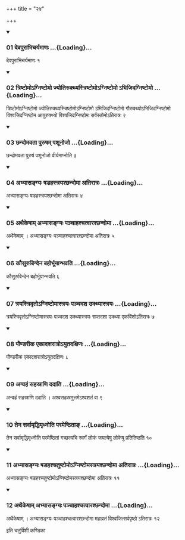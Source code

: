 +++
title = "२४"

+++

<div class="js_include" includetitle="true" newlevelforh1="3" unfilled="" url="/vedAH_yajuH/taittirIyam/sUtram/ApastambaH/shrautam/vishvAsa-prastutiH/22/24/01_devapurAbhicharyamANaH.md">
<details open><summary><h3>01 देवपुराभिचर्यमाणः ...{Loading}...</h3></summary>

देवपुराभिचर्यमाणः १
</details>
</div>


<div class="js_include" includetitle="true" newlevelforh1="3" unfilled="" url="/vedAH_yajuH/taittirIyam/sUtram/ApastambaH/shrautam/vishvAsa-prastutiH/22/24/02_triShTomo-gniShTomo_jyotirukthyastriShTomo-gniShTomo.abhijidagniShTomo.md">
<details open><summary><h3>02 त्रिष्टोमोऽग्निष्टोमो ज्योतिरुक्थ्यस्त्रिष्टोमोऽग्निष्टोमो ऽभिजिदग्निष्टोमो ...{Loading}...</h3></summary>

त्रिष्टोमोऽग्निष्टोमो ज्योतिरुक्थ्यस्त्रिष्टोमोऽग्निष्टोमो ऽभिजिदग्निष्टोमो गौरुक्थ्योऽभिजिदग्निष्टोमो विश्वजिदग्निष्टोम आयुरुक्थ्यो विश्वजिदग्निष्टोमः सर्वस्तोमोऽतिरात्रः २
</details>
</div>


<div class="js_include" includetitle="true" newlevelforh1="3" unfilled="" url="/vedAH_yajuH/taittirIyam/sUtram/ApastambaH/shrautam/vishvAsa-prastutiH/22/24/03_ChandomavatA_puruSham_pashUnojo.md">
<details open><summary><h3>03 छन्दोमवता पुरुषम् पशूनोजो ...{Loading}...</h3></summary>

छन्दोमवता पुरुषं पशूनोजो वीर्यमाप्नोति ३
</details>
</div>


<div class="js_include" includetitle="true" newlevelforh1="3" unfilled="" url="/vedAH_yajuH/taittirIyam/sUtram/ApastambaH/shrautam/vishvAsa-prastutiH/22/24/04_abhyAsangyaH_ShaDahastrayashChandomA_atirAtraH.md">
<details open><summary><h3>04 अभ्यासङ्ग्यः षडहस्त्रयश्छन्दोमा अतिरात्रः ...{Loading}...</h3></summary>

अभ्यासङ्ग्यः षडहस्त्रयश्छन्दोमा अतिरात्रः ४
</details>
</div>


<div class="js_include" includetitle="true" newlevelforh1="3" unfilled="" url="/vedAH_yajuH/taittirIyam/sUtram/ApastambaH/shrautam/vishvAsa-prastutiH/22/24/05_athaikeShAm_abhyAsangyaH_panchAhashchatvArashChandomA.md">
<details open><summary><h3>05 अथैकेषाम् अभ्यासङ्ग्यः पञ्चाहश्चत्वारश्छन्दोमा ...{Loading}...</h3></summary>

अथैकेषाम् । अभ्यासङ्ग्यः पञ्चाहश्चत्वारश्छन्दोमा अतिरात्रः ५
</details>
</div>


<div class="js_include" includetitle="true" newlevelforh1="3" unfilled="" url="/vedAH_yajuH/taittirIyam/sUtram/ApastambaH/shrautam/vishvAsa-prastutiH/22/24/06_kausurubindena_bahorbhUyAnbhavati.md">
<details open><summary><h3>06 कौसुरुबिन्देन बहोर्भूयान्भवति ...{Loading}...</h3></summary>

कौसुरुबिन्देन बहोर्भूयान्भवति ६
</details>
</div>


<div class="js_include" includetitle="true" newlevelforh1="3" unfilled="" url="/vedAH_yajuH/taittirIyam/sUtram/ApastambaH/shrautam/vishvAsa-prastutiH/22/24/07_trayastrivRto-gniShTomAstrayaH_panchadasha_ukthyAstrayaH.md">
<details open><summary><h3>07 त्रयस्त्रिवृतोऽग्निष्टोमास्त्रयः पञ्चदश उक्थ्यास्त्रयः ...{Loading}...</h3></summary>

त्रयस्त्रिवृतोऽग्निष्टोमास्त्रयः पञ्चदश उक्थ्यास्त्रयः सप्तदशा उक्थ्या एकविंशोऽतिरात्रः ७
</details>
</div>


<div class="js_include" includetitle="true" newlevelforh1="3" unfilled="" url="/vedAH_yajuH/taittirIyam/sUtram/ApastambaH/shrautam/vishvAsa-prastutiH/22/24/08_pauNDarIka_ekAdasharAtro-yutadaxiNaH.md">
<details open><summary><h3>08 पौण्डरीक एकादशरात्रोऽयुतदक्षिणः ...{Loading}...</h3></summary>

पौण्डरीक एकादशरात्रोऽयुतदक्षिणः ८
</details>
</div>


<div class="js_include" includetitle="true" newlevelforh1="3" unfilled="" url="/vedAH_yajuH/taittirIyam/sUtram/ApastambaH/shrautam/vishvAsa-prastutiH/22/24/09_anvahaM_sahasrANi_dadAti.md">
<details open><summary><h3>09 अन्वहं सहस्राणि ददाति ...{Loading}...</h3></summary>

अन्वहं सहस्राणि ददाति । अश्वसहस्रमुत्तमेऽश्वशतं वा ९
</details>
</div>


<div class="js_include" includetitle="true" newlevelforh1="3" unfilled="" url="/vedAH_yajuH/taittirIyam/sUtram/ApastambaH/shrautam/vishvAsa-prastutiH/22/24/10_tena_sarvAmRddhimRdhnoti_parameShThitA~N.md">
<details open><summary><h3>10 तेन सर्वामृद्धिमृध्नोति परमेष्ठिताङ् ...{Loading}...</h3></summary>

तेन सर्वामृद्धिमृध्नोति परमेष्ठितां गच्छत्यभि स्वर्गं लोकं जयत्येषु लोकेषु प्रतितिष्ठति १०
</details>
</div>


<div class="js_include" includetitle="true" newlevelforh1="3" unfilled="" url="/vedAH_yajuH/taittirIyam/sUtram/ApastambaH/shrautam/vishvAsa-prastutiH/22/24/11_abhyAsangyaH_ShaDahashchatuShTomo-gniShTomastrayashChandomA_atirAtraH.md">
<details open><summary><h3>11 अभ्यासङ्ग्यः षडहश्चतुष्टोमोऽग्निष्टोमस्त्रयश्छन्दोमा अतिरात्रः ...{Loading}...</h3></summary>

अभ्यासङ्ग्यः षडहश्चतुष्टोमोऽग्निष्टोमस्त्रयश्छन्दोमा अतिरात्रः ११
</details>
</div>


<div class="js_include" includetitle="true" newlevelforh1="3" unfilled="" url="/vedAH_yajuH/taittirIyam/sUtram/ApastambaH/shrautam/vishvAsa-prastutiH/22/24/12_athaikeShAm_abhyAsangyaH_panchAhashchatvArashChandomA.md">
<details open><summary><h3>12 अथैकेषाम् अभ्यासङ्ग्यः पञ्चाहश्चत्वारश्छन्दोमा ...{Loading}...</h3></summary>

अथैकेषाम् । अभ्यासङ्ग्यः पञ्चाहश्चत्वारश्छन्दोमा महाव्रतं विश्वजित्सर्वपृष्ठो ऽतिरात्रः १२
</details>
</div>



  
इति चतुर्विंशी कण्डिका 
